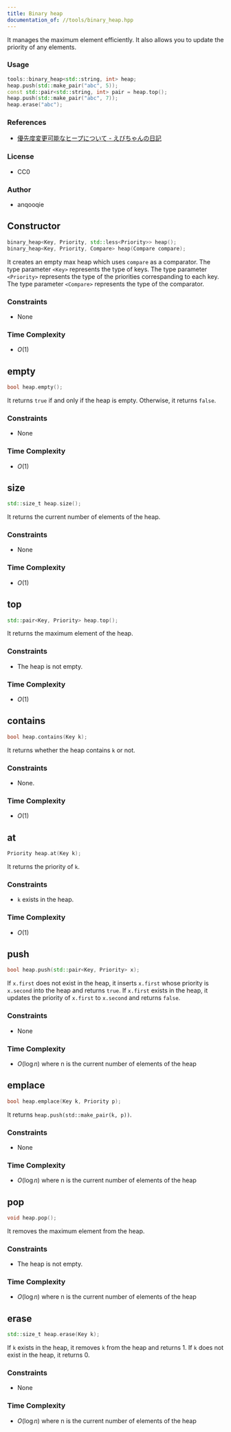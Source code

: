```yaml
---
title: Binary heap
documentation_of: //tools/binary_heap.hpp
---
```


It manages the maximum element efficiently.
It also allows you to update the priority of any elements.

### Usage
```cpp
tools::binary_heap<std::string, int> heap;
heap.push(std::make_pair("abc", 5));
const std::pair<std::string, int> pair = heap.top();
heap.push(std::make_pair("abc", 7));
heap.erase("abc");
```

### References
- [優先度変更可能なヒープについて - えびちゃんの日記](https://rsk0315.hatenablog.com/entry/2019/10/29/173703)

### License
- CC0

### Author
- anqooqie

## Constructor
```cpp
binary_heap<Key, Priority, std::less<Priority>> heap();
binary_heap<Key, Priority, Compare> heap(Compare compare);
```

It creates an empty max heap which uses `compare` as a comparator.
The type parameter `<Key>` represents the type of keys.
The type parameter `<Priority>` represents the type of the priorities correspanding to each key.
The type parameter `<Compare>` represents the type of the comparator.

### Constraints
- None

### Time Complexity
- $O(1)$

## empty
```cpp
bool heap.empty();
```

It returns `true` if and only if the heap is empty.
Otherwise, it returns `false`.

### Constraints
- None

### Time Complexity
- $O(1)$

## size
```cpp
std::size_t heap.size();
```

It returns the current number of elements of the heap.

### Constraints
- None

### Time Complexity
- $O(1)$

## top
```cpp
std::pair<Key, Priority> heap.top();
```

It returns the maximum element of the heap.

### Constraints
- The heap is not empty.

### Time Complexity
- $O(1)$

## contains
```cpp
bool heap.contains(Key k);
```

It returns whether the heap contains `k` or not.

### Constraints
- None.

### Time Complexity
- $O(1)$

## at
```cpp
Priority heap.at(Key k);
```

It returns the priority of `k`.

### Constraints
- `k` exists in the heap.

### Time Complexity
- $O(1)$

## push
```cpp
bool heap.push(std::pair<Key, Priority> x);
```

If `x.first` does not exist in the heap, it inserts `x.first` whose priority is `x.second` into the heap and returns `true`.
If `x.first` exists in the heap, it updates the priority of `x.first` to `x.second` and returns `false`.

### Constraints
- None

### Time Complexity
- $O(\log n)$ where n is the current number of elements of the heap

## emplace
```cpp
bool heap.emplace(Key k, Priority p);
```

It returns `heap.push(std::make_pair(k, p))`.

### Constraints
- None

### Time Complexity
- $O(\log n)$ where n is the current number of elements of the heap

## pop
```cpp
void heap.pop();
```

It removes the maximum element from the heap.

### Constraints
- The heap is not empty.

### Time Complexity
- $O(\log n)$ where n is the current number of elements of the heap

## erase
```cpp
std::size_t heap.erase(Key k);
```

If `k` exists in the heap, it removes `k` from the heap and returns $1$.
If `k` does not exist in the heap, it returns $0$.

### Constraints
- None

### Time Complexity
- $O(\log n)$ where n is the current number of elements of the heap
